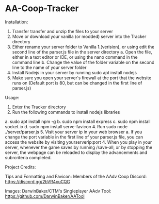 # AA-Coop-Tracker

Installation:

1. Transfer transfer and unzip the files to your server
2. Move or download your vanilla (or modded) server into the Tracker directory
3. Either rename your server folder to Vanilla 1.(verision), or using edit the second line of the parser.js file in the server directory
  a. Open the file, either in a text editor or IDE, or using the nano command in the command line
  b. Change the value of the folder variable on the second line to the name of your server folder
4. Install Nodejs in your server by running sudo apt install nodejs 
5. Make sure you open your server's firewall at the port that the website runs on (Default port is 80, but can be changed in the first line of parser.js)


Usage:

1. Enter the Tracker directory
2. Run the following commands to install nodejs libraries

  a. sudo apt install npm -g
  b. sudo npm install express
  c. sudo npm install socket.io
  d. sudo npm install serve-favicon
4. Run sudo node ./server/parser.js
5. Visit your server ip in your web browser
  a. If you change the port variable in the first line of your parser.js file, you can access the website by visiting yourserverip:port
4. When you play in your server, whenever the game saves by running /save-all, or by stopping the server, the webpage can be reloaded to display the advancements and subrcriteria completed.

Project Credits:

Tips and Formatting and Favicon: Members of the AAdv Coop Discord: https://discord.gg/2bVR4xuCQG

Images: DarwinBaker/CTM's Singleplayer AAdv Tool: https://github.com/DarwinBaker/AATool

